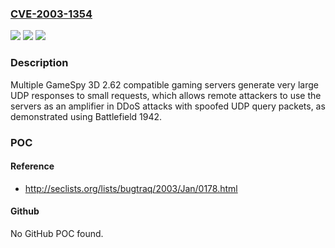 ### [CVE-2003-1354](https://cve.mitre.org/cgi-bin/cvename.cgi?name=CVE-2003-1354)
![](https://img.shields.io/static/v1?label=Product&message=n%2Fa&color=blue)
![](https://img.shields.io/static/v1?label=Version&message=n%2Fa&color=blue)
![](https://img.shields.io/static/v1?label=Vulnerability&message=n%2Fa&color=brighgreen)

### Description

Multiple GameSpy 3D 2.62 compatible gaming servers generate very large UDP responses to small requests, which allows remote attackers to use the servers as an amplifier in DDoS attacks with spoofed UDP query packets, as demonstrated using Battlefield 1942.

### POC

#### Reference
- http://seclists.org/lists/bugtraq/2003/Jan/0178.html

#### Github
No GitHub POC found.

